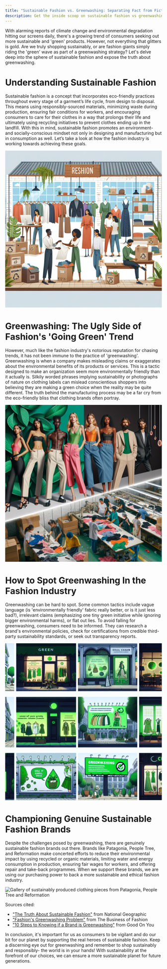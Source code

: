 ```yaml
---
title: "Sustainable Fashion vs. Greenwashing: Separating Fact from Fiction"
description: Get the inside scoop on sustainable fashion vs greenwashing. Explore the tactics used by brands to mislead shoppers and learn how to make genuinely sustainable choices.
---
```


With alarming reports of climate change and environmental degradation hitting our screens daily, there's a growing trend of consumers seeking out more sustainable and 'green' products. However, not everything that glitters is gold. Are we truly shopping sustainably, or are fashion giants simply riding the 'green' wave as part of a greenwashing strategy? Let's delve deep into the sphere of sustainable fashion and expose the truth about greenwashing.


# Understanding Sustainable Fashion

Sustainable fashion is a concept that incorporates eco-friendly practices throughout every stage of a garment’s life cycle, from design to disposal. This means using responsibly-sourced materials, minimizing waste during production, ensuring fair conditions for workers, and encouraging consumers to care for their clothes in a way that prolongs their life and ultimately using recycling initiatives to prevent clothes ending up in the landfill. With this in mind, sustainable fashion promotes an environment- and socially-conscious mindset not only in designing and manufacturing but in consumption as well. Let’s take a look at how the fashion industry is working towards achieving these goals.

![Picture showing various sustainable practices within the fashion industry like clothing made from recycled materials and sustainable packaging.](./image1.jpg)


# Greenwashing: The Ugly Side of Fashion's 'Going Green' Trend

However, much like the fashion industry's notorious reputation for chasing trends, it has not been immune to the practice of 'greenwashing'. Greenwashing is when a company makes misleading claims or exaggerates about the environmental benefits of its products or services. This is a tactic designed to make an organization seem more environmentally friendly than it actually is. Silkily worded phrases implying sustainability or photographs of nature on clothing labels can mislead conscientious shoppers into believing they are making a green choice when the reality may be quite different. The truth behind the manufacturing process may be a far cry from the eco-friendly bliss that clothing brands often portray.

![A split image showing a fashion ad promoting sustainability versus the reality of their manufacturing process.](./image2.jpg)


# How to Spot Greenwashing In the Fashion Industry

Greenwashing can be hard to spot. Some common tactics include vague language (is 'environmentally friendly' fabric really better, or is it just less bad?), irrelevant claims (emphasizing one tiny green initiative while ignoring bigger environmental harms), or flat out lies. To avoid falling for greenwashing, consumers need to be informed. They can research a brand's environmental policies, check for certifications from credible third-party sustainability standards, or seek out transparency reports.

![Short video compilation of misleading green advertisements of different fashion brands.](./image3.jpg)


# Championing Genuine Sustainable Fashion Brands

Despite the challenges posed by greenwashing, there are genuinely sustainable fashion brands out there. Brands like Patagonia, People Tree, and Reformation make concerted efforts to reduce their environmental impact by using recycled or organic materials, limiting water and energy consumption in production, ensuring fair wages for workers, and offering repair and take-back programmes. When we support these brands, we are using our purchasing power to back a more sustainable and ethical fashion industry.

![Gallery of sustainably produced clothing pieces from Patagonia, People Tree and Reformation](./image4.jpg)

Sources cited:

- ["The Truth About Sustainable Fashion"](http://www.nationalgeographic.com) from National Geographic 
- ["Fashion's Greenwashing Problem"](http://www.businessoffashion.com) from The Business of Fashion 
- ["10 Steps to Knowing if a Brand is Greenwashing"](http://www.goodonyou.com) from Good On You

In conclusion, it's important for us as consumers to be vigilant and do our bit for our planet by supporting the real heroes of sustainable fashion. Keep a discerning eye out for greenwashing and remember to shop sustainably and responsibly- the world is in your hands! With sustainability at the forefront of our choices, we can ensure a more sustainable planet for future generations.
